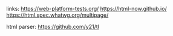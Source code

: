 links:
https://web-platform-tests.org/
https://html-now.github.io/
https://html.spec.whatwg.org/multipage/

html parser: https://github.com/y21/tl

